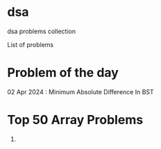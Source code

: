 # dsa
dsa problems collection

List of problems

# Problem of the day
02 Apr 2024  :  Minimum Absolute Difference In BST


# Top 50 Array Problems
1. 
